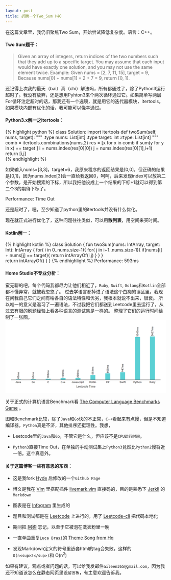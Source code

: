 ```yaml
---
layout: post
title: 折腾一个Two_Sum（中）
---
```

<div class="message">
在这篇文章里，我仍旧聚焦Two Sum，开始尝试降低复杂度。语言：C++。
</div>

#### Two Sum题干：

>Given an array of integers, return indices of the two numbers such that they
>add up to a specific target.
>You may assume that each input would have exactly one solution, and you may
>not use the same element twice. 
>Example:
>Given nums = [2, 7, 11, 15], target = 9,
>Because nums[0] + nums[1] = 2 + 7 = 9,
>return [0, 1].

还记得上次我的最天（bai）真（chi）解法吗，所有都通过了，除了Python3运行超时了。我没有放弃，还是想用Pyhton3来个两次循环通过它。如果简单写两层For循环注定超时的话，那我还有一个选项，就是用它的迭代器模块，itertools。如果模块内部有优化的话，我可能可以侥幸通过。


#### Python3.x解一之itertools：

{% highlight python %}
class Solution:
    import itertools
    def twoSum(self, nums, target):
        """
        :type nums: List[int]
        :type target: int
        :rtype: List[int]
        """
        comb = itertools.combinations(nums,2)
        res = [x for x in comb if sum(y for y in x) == target ]
        i = nums.index(res[0][0])
        j = nums.index(res[0][1],i+1)
        return [i,j]      
{% endhighlight %}

<div class = "message">
如果输入nums=[3,3]，target=6，我原来程序的返回结果是[0,0]，但正确的结果是[0,1]，因为nums.index[3]会一直给我返回0，呵呵，后来发现index可以放第二个参数，是开始搜索的下标，所以我把他设成上一个结果的下标+1就可以得到第二个3的期待下标了。
</div>

Performance: Time Out

<div class = "message">
还是超时了，嗯，至少知道了python里的itertools并没有什么优化。
</div>

现在就正式进行优化了，这种问题往往类似，可以用<strong>散列表</strong>，用空间来买时间。

#### Kotlin解一：
{% highlight kotlin %}
class Solution {
    fun twoSum(nums: IntArray, target: Int): IntArray {
        for( i in 0..nums.size-1){
            for( j in i+1..nums.size-1){
                if(nums[i] + nums[j] == target){
                    return intArrayOf(i,j)
                }
            }
        }        
        return intArrayOf()
    }
}
{% endhighlight %}
Performance: 593ms

#### Home Studio不专业分析：

蛮无聊的吧，每个代码我都尽力让他们相近了，`Ruby`, `Swift`, `Golang`和`Kotlin`全部都不懂异常，就被我忽悠了。
过去学语言都掉进了语法这个白痴的误区里，我现在问我自己它们之间有啥各自的语法特性和优劣，我根本就说不出来，很衰。
所以唯一的意义是温习了一遍语法，不过我把它们都送到Leetcode里去运行了，从过去有限的刷题经验上看各种语言的测试集是一样的。
整理了它们的运行时间绘制了一张图。
![placeholder](/image/2018-01-11-Leetcode.png "Leetcode Performance")

关于正式的计算机语言Benchmark看 [The Computer Language Benchmarks Game](https://benchmarksgame.alioth.debian.org/) 。

图和Benchmark比较，除了`Java`和`Go`快的不正常，`C++`看起来有点慢，但是不知道编译器，`Python`真是不济，其他排序还挺理性。我想，

- Leetcode里的`Java`和`Go`，不管它是什么，但应该不是`CPU运行时间`。

- `Python3`直接Time Out，在单独的手动测试集上`Python3`竟然比`Python2`慢将近一倍。这个真意外。

#### 关于这篇博客一些有意思的东西：

- 这是我fork [Hyde](https://github.com/poole/hyde) 后修改的一个`Github Page`

- 博文是我在 [Vim](http://www.vim.org/) 里搭配插件 [livemark.vim](https://github.com/miyakogi/livemark.vim) 直接码的，目的是熟悉下 [Jerkll](https://jekyllrb.com/) 的`Markdown`

- 图表是在 [Infogram](https://infogram.com/) 里生成的

- 题目和测试都是在 [Leetcode](https://leetcode.com/) 上进行的，用了 [Leetcode-cli](https://github.com/skygragon/leetcode-cli) 把代码本地化

- 期间把 [阿狗](https://www.instagram.com/thatwolfiefeeling/) 忘记，以至于它被泡在洗衣粉里一晚

- 一直单曲重复`Luca Brasi`的 [Theme Song from Hq](https://www.youtube.com/watch?v=zA8Db1uOLDE) 

- 发现Markdown定义的符号里嵌套html的tag会失败，这样的`O(n<sup>2</sup>)`和 O(n<sup>2</sup>)

如果有建议，观点或者问题的话，可以给我发邮件`aileen365@gmail.com`，因为我还不知道该怎么在静态网页里设`留言板`，有主意欢迎告诉我。


